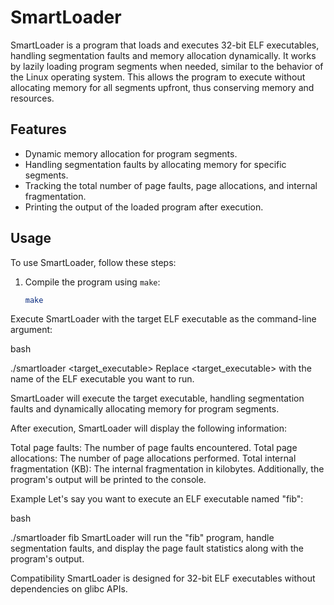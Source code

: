 # SmartLoader

SmartLoader is a program that loads and executes 32-bit ELF executables, handling segmentation faults and memory allocation dynamically. It works by lazily loading program segments when needed, similar to the behavior of the Linux operating system. This allows the program to execute without allocating memory for all segments upfront, thus conserving memory and resources.

## Features

- Dynamic memory allocation for program segments.
- Handling segmentation faults by allocating memory for specific segments.
- Tracking the total number of page faults, page allocations, and internal fragmentation.
- Printing the output of the loaded program after execution.

## Usage

To use SmartLoader, follow these steps:

1. Compile the program using `make`:

   ```bash
   make
Execute SmartLoader with the target ELF executable as the command-line argument:

bash

./smartloader <target_executable>
Replace <target_executable> with the name of the ELF executable you want to run.

SmartLoader will execute the target executable, handling segmentation faults and dynamically allocating memory for program segments.

After execution, SmartLoader will display the following information:

Total page faults: The number of page faults encountered.
Total page allocations: The number of page allocations performed.
Total internal fragmentation (KB): The internal fragmentation in kilobytes.
Additionally, the program's output will be printed to the console.

Example
Let's say you want to execute an ELF executable named "fib":

bash

./smartloader fib
SmartLoader will run the "fib" program, handle segmentation faults, and display the page fault statistics along with the program's output.

Compatibility
SmartLoader is designed for 32-bit ELF executables without dependencies on glibc APIs.
